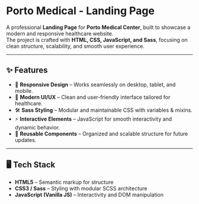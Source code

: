 # Porto Medical - Landing Page  

A professional **Landing Page** for **Porto Medical Center**, built to showcase a modern and responsive healthcare website.  
The project is crafted with **HTML, CSS, JavaScript, and Sass**, focusing on clean structure, scalability, and smooth user experience.  



---

## ✨ Features  
- 📱 **Responsive Design** – Works seamlessly on desktop, tablet, and mobile.  
- 🎨 **Modern UI/UX** – Clean and user-friendly interface tailored for healthcare.  
- 🛠 **Sass Styling** – Modular and maintainable CSS with variables & mixins.  
- ⚡ **Interactive Elements** – JavaScript for smooth interactivity and dynamic behavior.  
- 🧩 **Reusable Components** – Organized and scalable structure for future updates.  

---

## 🖥️ Tech Stack  
- **HTML5** – Semantic markup for structure  
- **CSS3 / Sass** – Styling with modular SCSS architecture  
- **JavaScript (Vanilla JS)** – Interactivity and DOM manipulation 
